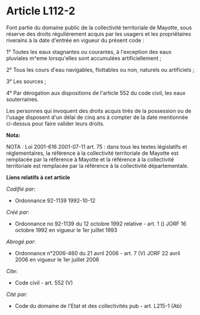 # Article L112-2

Font partie du domaine public de la collectivité territoriale de Mayotte, sous réserve des droits régulièrement acquis par
les usagers et les propriétaires riverains à la date d'entrée en vigueur du présent code :

1° Toutes les eaux stagnantes ou courantes, à l'exception des eaux pluviales m^eme lorsqu'elles sont accumulées
artificiellement ;

2° Tous les cours d'eau navigables, flottables ou non, naturels ou artificiels ;

3° Les sources ;

4° Par dérogation aux dispositions de l'article 552 du code civil, les eaux souterraines.

Les personnes qui invoquent des droits acquis tirés de la possession ou de l'usage disposent d'un délai de cinq ans à compter
de la date mentionnée ci-dessus pour faire valider leurs droits.

**Nota:**

NOTA : Loi 2001-616 2001-07-11 art. 75 : dans tous les textes législatifs et réglementaires, la référence à la collectivité
territoriale de Mayotte est remplacée par la référence à Mayotte et la référence à la collectivité territoriale est remplacée
par la référence à la collectivité départementale.

**Liens relatifs à cet article**

_Codifié par_:

  - Ordonnance 92-1139 1992-10-12

_Créé par_:

  - Ordonnance no 92-1139 du 12 octobre 1992 relative  - art. 1 () JORF 16 octobre 1992 en vigueur le 1er juillet 1993

_Abrogé par_:

  - Ordonnance n°2006-460 du 21 avril 2006 - art. 7 (V) JORF 22 avril 2006 en vigueur le 1er juillet 2006

_Cite_:

  - Code civil - art. 552 (V)

_Cité par_:

  - Code du domaine de l'Etat et des collectivités pub - art. L215-1 (Ab)
